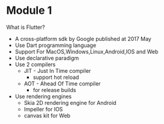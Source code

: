 # Module 1


What is Flutter?
- A cross-platform sdk by Google published at 2017 May
- Use Dart programming language
- Support For MacOS,Windows,Linux,Android,IOS and Web
- Use declarative paradigm
- Use 2 compilers
  - JIT - Just In Time compiler
    - support hot reload
  - AOT - Ahead Of Time compiler
    - for release builds
- Use rendering engines
  - Skia 2D rendering engine for Android
  - Impeller for IOS
  - canvas kit for Web